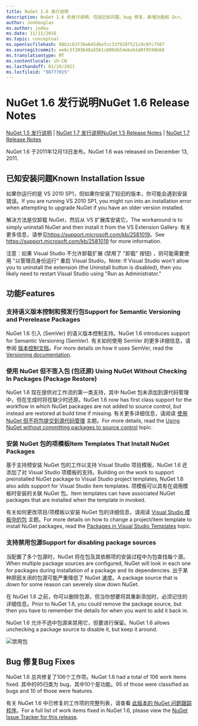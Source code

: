 ```yaml
---
title: NuGet 1.6 发行说明
description: NuGet 1.6 的发行说明，包括已知问题、bug 修复、新增功能和 Dcr。
author: JonDouglas
ms.author: jodou
ms.date: 11/11/2016
ms.topic: conceptual
ms.openlocfilehash: 08b1cb3736e645d6efcc33f920f521c9c0fc7507
ms.sourcegitcommit: ee6c3f203648a5561c809db54ebeb1d0f0598b68
ms.translationtype: MT
ms.contentlocale: zh-CN
ms.lasthandoff: 01/26/2021
ms.locfileid: "98777015"
---
```

 # <a name="nuget-16-release-notes"></a><span data-ttu-id="26425-103">NuGet 1.6 发行说明</span><span class="sxs-lookup"><span data-stu-id="26425-103">NuGet 1.6 Release Notes</span></span>

<span data-ttu-id="26425-104">[NuGet 1.5 发行说明](../release-notes/nuget-1.5.md)  | [NuGet 1.7 发行说明](../release-notes/nuget-1.7.md)</span><span class="sxs-lookup"><span data-stu-id="26425-104">[NuGet 1.5 Release Notes](../release-notes/nuget-1.5.md) | [NuGet 1.7 Release Notes](../release-notes/nuget-1.7.md)</span></span>

<span data-ttu-id="26425-105">NuGet 1.6 于2011年12月13日发布。</span><span class="sxs-lookup"><span data-stu-id="26425-105">NuGet 1.6 was released on December 13, 2011.</span></span>

## <a name="known-installation-issue"></a><span data-ttu-id="26425-106">已知安装问题</span><span class="sxs-lookup"><span data-stu-id="26425-106">Known Installation Issue</span></span>
<span data-ttu-id="26425-107">如果你运行的是 VS 2010 SP1，但如果你安装了较旧的版本，你可能会遇到安装错误。</span><span class="sxs-lookup"><span data-stu-id="26425-107">If you are running VS 2010 SP1, you might run into an installation error when attempting to upgrade NuGet if you have an older version installed.</span></span>

<span data-ttu-id="26425-108">解决方法是仅卸载 NuGet，然后从 VS 扩展库安装它。</span><span class="sxs-lookup"><span data-stu-id="26425-108">The workaround is to simply uninstall NuGet and then install it from the VS Extension Gallery.</span></span>  <span data-ttu-id="26425-109">有关更多信息，请参见<https://support.microsoft.com/kb/2581019>。</span><span class="sxs-lookup"><span data-stu-id="26425-109">See <https://support.microsoft.com/kb/2581019> for more information.</span></span>

<span data-ttu-id="26425-110">注意：如果 Visual Studio 不允许卸载扩展 (禁用了 "卸载" 按钮) ，则可能需要使用 "以管理员身份运行" 重启 Visual Studio。</span><span class="sxs-lookup"><span data-stu-id="26425-110">Note: If Visual Studio won't allow you to uninstall the extension (the Uninstall button is disabled), then you likely need to restart Visual Studio using "Run as Administrator."</span></span>

## <a name="features"></a><span data-ttu-id="26425-111">功能</span><span class="sxs-lookup"><span data-stu-id="26425-111">Features</span></span>

### <a name="support-for-semantic-versioning-and-prerelease-packages"></a><span data-ttu-id="26425-112">支持语义版本控制和预发行包</span><span class="sxs-lookup"><span data-stu-id="26425-112">Support for Semantic Versioning and Prerelease Packages</span></span>
<span data-ttu-id="26425-113">NuGet 1.6 引入 (SemVer) 的语义版本控制支持。</span><span class="sxs-lookup"><span data-stu-id="26425-113">NuGet 1.6 introduces support for Semantic Versioning (SemVer).</span></span> <span data-ttu-id="26425-114">有关如何使用 SemVer 的更多详细信息，请参阅 [版本控制文档](../create-packages/prerelease-packages.md)。</span><span class="sxs-lookup"><span data-stu-id="26425-114">For more details on how it uses SemVer, read the [Versioning documentation](../create-packages/prerelease-packages.md).</span></span>

### <a name="using-nuget-without-checking-in-packages-package-restore"></a><span data-ttu-id="26425-115">使用 NuGet 但不签入包 (包还原) </span><span class="sxs-lookup"><span data-stu-id="26425-115">Using NuGet Without Checking In Packages (Package Restore)</span></span>
<span data-ttu-id="26425-116">NuGet 1.6 现在提供对工作流的第一类支持，其中 NuGet 包未添加到源代码管理中，但在生成时将在缺少时还原。</span><span class="sxs-lookup"><span data-stu-id="26425-116">NuGet 1.6 now has first class support for the workflow in which NuGet packages are not added to source control, but instead are restored at build time if missing.</span></span> <span data-ttu-id="26425-117">有关更多详细信息，请阅读 [使用 NuGet 但不将包提交到源代码管理](../consume-packages/packages-and-source-control.md) 主题。</span><span class="sxs-lookup"><span data-stu-id="26425-117">For more details, read the [Using NuGet without committing packages to source control](../consume-packages/packages-and-source-control.md) topic.</span></span>

### <a name="item-templates-that-install-nuget-packages"></a><span data-ttu-id="26425-118">安装 NuGet 包的项模板</span><span class="sxs-lookup"><span data-stu-id="26425-118">Item Templates That Install NuGet Packages</span></span>
<span data-ttu-id="26425-119">基于支持预安装 NuGet 包的工作以支持 Visual Studio 项目模板，NuGet 1.6 还添加了对 Visual Studio 项模板的支持。</span><span class="sxs-lookup"><span data-stu-id="26425-119">Building on the work to support preinstalled NuGet package to Visual Studio project templates, NuGet 1.6 also adds support for Visual Studio item templates.</span></span> <span data-ttu-id="26425-120">项模板可以具有在调用模板时安装的关联 NuGet 包。</span><span class="sxs-lookup"><span data-stu-id="26425-120">Item templates can have associated NuGet packages that are installed when the template in invoked.</span></span>

<span data-ttu-id="26425-121">有关如何更改项目/项模板以安装 NuGet 包的详细信息，请阅读 [Visual Studio 模板中的包](../visual-studio-extensibility/visual-studio-templates.md) 主题。</span><span class="sxs-lookup"><span data-stu-id="26425-121">For more details on how to change a project/item template to install NuGet packages, read the [Packages in Visual Studio Templates](../visual-studio-extensibility/visual-studio-templates.md) topic.</span></span>

### <a name="support-for-disabling-package-sources"></a><span data-ttu-id="26425-122">支持禁用包源</span><span class="sxs-lookup"><span data-stu-id="26425-122">Support for disabling package sources</span></span>
<span data-ttu-id="26425-123">当配置了多个包源时，NuGet 将在包及其依赖项的安装过程中为包查找每个源。</span><span class="sxs-lookup"><span data-stu-id="26425-123">When multiple package sources are configured, NuGet will look in each one for packages during installation of a package and its dependencies.</span></span> <span data-ttu-id="26425-124">出于某种原因关闭的包源可能严重降低了 NuGet 速度。</span><span class="sxs-lookup"><span data-stu-id="26425-124">A package source that is down for some reason can severely slow down NuGet.</span></span>

<span data-ttu-id="26425-125">在 NuGet 1.6 之前，你可以删除包源，但当你想要将其重新添加时，必须记住的详细信息。</span><span class="sxs-lookup"><span data-stu-id="26425-125">Prior to NuGet 1.6, you could remove the package source, but then you have to remember the details for when you want to add it back in.</span></span>

<span data-ttu-id="26425-126">NuGet 1.6 允许不选中包源来禁用它，但要进行保留。</span><span class="sxs-lookup"><span data-stu-id="26425-126">NuGet 1.6 allows unchecking a package source to disable it, but keep it around.</span></span>

![禁用包](./media/package-source-with-disabled-source.png)

## <a name="bug-fixes"></a><span data-ttu-id="26425-128">Bug 修复</span><span class="sxs-lookup"><span data-stu-id="26425-128">Bug Fixes</span></span>
<span data-ttu-id="26425-129">NuGet 1.6 总共修复了106个工作项。</span><span class="sxs-lookup"><span data-stu-id="26425-129">NuGet 1.6 had a total of 106 work items fixed.</span></span> <span data-ttu-id="26425-130">其中的95归类为 bug，其中10个是功能。</span><span class="sxs-lookup"><span data-stu-id="26425-130">95 of those were classified as bugs and 10 of those were features.</span></span>

<span data-ttu-id="26425-131">有关 NuGet 1.6 中已修复的工作项的完整列表，请查看 [此版本的 NuGet 问题跟踪程序](http://nuget.codeplex.com/workitem/list/advanced?keyword=&status=Closed&type=All&priority=All&release=NuGet%201.6&assignedTo=All&component=All&sortField=Votes&sortDirection=Descending&page=0)。</span><span class="sxs-lookup"><span data-stu-id="26425-131">For a full list of work items fixed in NuGet 1.6, please view the [NuGet Issue Tracker for this release](http://nuget.codeplex.com/workitem/list/advanced?keyword=&status=Closed&type=All&priority=All&release=NuGet%201.6&assignedTo=All&component=All&sortField=Votes&sortDirection=Descending&page=0).</span></span>
